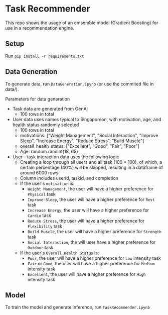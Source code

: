 # Task Recommender

This repo shows the usage of an emsemble model (Gradient Boosting) for use in a recommendation engine.

## Setup
Run `pip install -r requirements.txt`


## Data Generation
To generate data, run `DataGeneration.ipynb` (or use the commited file in data/).

Parameters for data generation
- Task data are generated from GenAI
    - 100 rows in total
- User data uses names typical to Singaporean, with motivation, age, and health status randomly selected
    - 100 rows in total
    - motivations: ["Weight Management", "Social Interaction", "Improve Sleep", "Increase Energy", "Reduce Stress", "Build Muscle"]
    - overall_health_status: ["Excellent", "Good", "Fair", "Poor"]
    - Age: random.randint(18, 65)
- User - task interaction data uses the following logic
    - Creating a loop through all users and all task (100 * 100), of which, a certain percentage (40%) will be skipped, resulting in a dataframe of around 6000 rows
    - Column includes userid, taskid, and completion
    - If the user's `motivation` is:
        - `Weight Management`, the user will have a higher preference for `Physical` task
        - `Improve Sleep`, the user will have a higher preference for `Rest` task
        - `Increase Energy`, the user will have a higher preference for `Cardio` task
        - `Reduce Stress`, the user will have a higher preference for `Flexibility` task
        - `Build Muscle`, the user will have a higher preference for `Strength` task
        - `Social Interaction`, the will user have a higher preference for `Outdoor` task
    - If the user's `Overall Health Status` is:
        - `Poor`, the user will have a higher preference for `Low` intensity task
        - `Fair` or `Good`, the user will have a higher preference for `Medium` intensity task
        - `Excellent`, the user will have a higher preference for `High` intensity task


## Model
To train the model and generate inference, run `TaskRecommender.ipynb`
